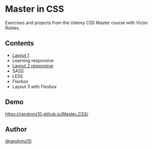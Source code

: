 # Master in CSS

Exercises and projects from the Udemy CSS Master course with Victor Robles.

## Contents

- [Layout 1](https://github.com/randymz10/Master_CSS/tree/master/MaquetacionMasterCSS-1)
- Learning responsive
- [Layout 2 responsive](https://github.com/randymz10/Master_CSS/tree/master/MaquetacionMasterCSS-2)
- SASS
- LESS
- Flexbox
- Layout 3 with Flexbox

## Demo

https://randymz10.github.io/Master_CSS/

## Author

[@randymz10](https://github.com/randymz10)
